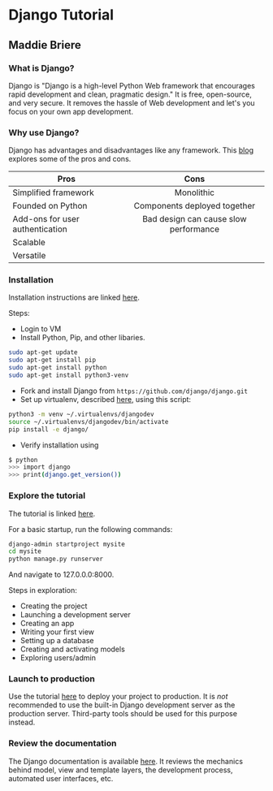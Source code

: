 # Django Tutorial
## Maddie Briere
### What is Django?
Django is "Django is a high-level Python Web framework that encourages rapid development and clean, pragmatic design." It is free, open-source, and very secure. It removes the hassle of Web development and let's you focus on your own app development.

### Why use Django?
Django has advantages and disadvantages like any framework. This [blog](https://hackernoon.com/advantages-and-disadvantages-of-django-499b1e20a2c5) explores some of the pros and cons.

| Pros           | Cons          | 
| ------------- |:-------------:| 
| Simplified framework     | Monolithic | 
| Founded on Python     | Components deployed together      |  
| Add-ons for user authentication | Bad design can cause slow performance     | 
| Scalable | |
| Versatile | | 

### Installation
Installation instructions are linked [here](https://docs.djangoproject.com/en/2.1/intro/install/).

Steps:
* Login to VM
* Install Python, Pip, and other libaries.
```bash
sudo apt-get update
sudo apt-get install pip
sudo apt-get install python
sudo apt-get install python3-venv
```
* Fork and install Django from ``https://github.com/django/django.git``
* Set up virtualenv, described [here](https://docs.djangoproject.com/en/2.1/intro/contributing/), using this script:
```bash
python3 -m venv ~/.virtualenvs/djangodev
source ~/.virtualenvs/djangodev/bin/activate
pip install -e django/ 
```
* Verify installation using 
```bash
$ python
>>> import django
>>> print(django.get_version())
```
### Explore the tutorial
The tutorial is linked [here](https://docs.djangoproject.com/en/2.1/intro/tutorial01/).

For a basic startup, run the following commands:
```bash
django-admin startproject mysite
cd mysite
python manage.py runserver
```
And navigate to 127.0.0.0:8000.

Steps in exploration:
* Creating the project
* Launching a development server
* Creating an app
* Writing your first view
* Setting up a database
* Creating and activating models
* Exploring users/admin

### Launch to production
Use the tutorial [here](https://codingstartups.com/deploy-django-nginx-gunicorn-postgresql-supervisor/) to deploy your project to production. It is *not* recommended to use the built-in Django development server as the production server. Third-party tools should be used for this purpose instead.

### Review the documentation
The Django documentation is available [here](https://docs.djangoproject.com/en/2.1/). It reviews the mechanics behind model, view and template layers, the development process, automated user interfaces, etc.
